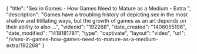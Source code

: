 {
    "title": "Sex in Games - How Games Need to Mature as a Medium - Extra ",
    "description": "Games have a troubling history of depicting sex in the most shallow and titillating ways, but the growth of games as an art depends on their ability to also ...",
    "videoid": "192268",
    "date_created": "1406055196",
    "date_modified": "1418181781",
    "type": "captivate",
    "layout": "video",
    "url": "\/v\/sex-in-games-how-games-need-to-mature-as-a-medium-extra\/192268"
}